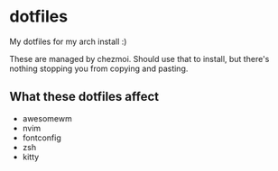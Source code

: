 # dotfiles
My dotfiles for my arch install :)

These are managed by chezmoi. Should use that to install, but there's nothing stopping you from copying and pasting.

## What these dotfiles affect

- awesomewm
- nvim
- fontconfig
- zsh
- kitty
